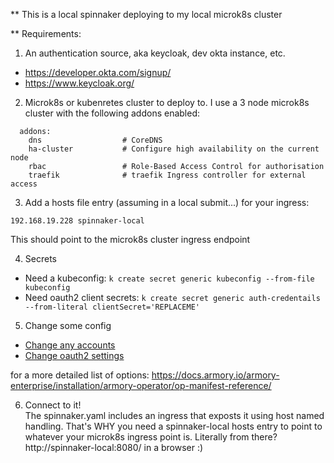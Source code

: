 ** This is a local spinnaker deploying to my local microk8s cluster


** Requirements:
1) An authentication source, aka keycloak, dev okta instance, etc.
- https://developer.okta.com/signup/
- https://www.keycloak.org/

2) Microk8s or kubenretes cluster to deploy to.  I use a 3 node microk8s cluster with the following addons enabled:

```
  addons:
    dns                  # CoreDNS
    ha-cluster           # Configure high availability on the current node
    rbac                 # Role-Based Access Control for authorisation
    traefik              # traefik Ingress controller for external access
```
3) Add a hosts file entry (assuming in a local submit...) for your ingress:
```
192.168.19.228 spinnaker-local
```
This should point to the microk8s cluster ingress endpoint 

4) Secrets
* Need a kubeconfig: ```k create secret generic kubeconfig --from-file kubeconfig```
* Need oauth2 client secrets: ```k create secret generic auth-credentails --from-literal clientSecret='REPLACEME'```

5) Change some config
- [Change any accounts](https://github.com/jasonmcintosh/spinnaker-work/blob/main/local-spinnaker/spinnaker.yaml#L190)
- [Change oauth2 settings](https://github.com/jasonmcintosh/spinnaker-work/blob/main/local-spinnaker/spinnaker.yaml#L347)

for a more detailed list of options: https://docs.armory.io/armory-enterprise/installation/armory-operator/op-manifest-reference/

6) Connect to it!  
The spinnaker.yaml includes an ingress that exposts it using host named handling.  That's WHY you need a spinnaker-local hosts entry to point to whatever your microk8s ingress point is.  Literally from there?
http://spinnaker-local:8080/
in a browser :) 
